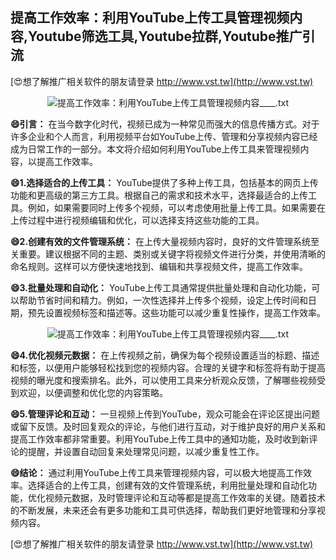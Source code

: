 ## **提高工作效率：利用YouTube上传工具管理视频内容,Youtube筛选工具,Youtube拉群,Youtube推广引流**

[😍想了解推广相关软件的朋友请登录 http://www.vst.tw](http://www.vst.tw)

 <center><img src="https://vst.tw/MP4/tuiguang/png/2.png" alt="提高工作效率：利用YouTube上传工具管理视频内容____.txt"></center>

**😄引言：**
在当今数字化时代，视频已成为一种常见而强大的信息传播方式。对于许多企业和个人而言，利用视频平台如YouTube上传、管理和分享视频内容已经成为日常工作的一部分。本文将介绍如何利用YouTube上传工具来管理视频内容，以提高工作效率。

**😄1.选择适合的上传工具：**
YouTube提供了多种上传工具，包括基本的网页上传功能和更高级的第三方工具。根据自己的需求和技术水平，选择最适合的上传工具。例如，如果需要同时上传多个视频，可以考虑使用批量上传工具。如果需要在上传过程中进行视频编辑和优化，可以选择支持这些功能的工具。

**😄2.创建有效的文件管理系统：**
在上传大量视频内容时，良好的文件管理系统至关重要。建议根据不同的主题、类别或关键字将视频文件进行分类，并使用清晰的命名规则。这样可以方便快速地找到、编辑和共享视频文件，提高工作效率。

**😄3.批量处理和自动化：**
YouTube上传工具通常提供批量处理和自动化功能，可以帮助节省时间和精力。例如，一次性选择并上传多个视频，设定上传时间和日期，预先设置视频标签和描述等。这些功能可以减少重复性操作，提高工作效率。

 <center><img src="https://vst.tw/MP4/tuiguang/png/5.png" alt="提高工作效率：利用YouTube上传工具管理视频内容____.txt"></center>

**😄4.优化视频元数据：**
在上传视频之前，确保为每个视频设置适当的标题、描述和标签，以便用户能够轻松找到您的视频内容。合理的关键字和标签将有助于提高视频的曝光度和搜索排名。此外，可以使用工具来分析观众反馈，了解哪些视频受到欢迎，以便调整和优化您的内容策略。

**😄5.管理评论和互动：**
一旦视频上传到YouTube，观众可能会在评论区提出问题或留下反馈。及时回复观众的评论，与他们进行互动，对于维护良好的用户关系和提高工作效率都非常重要。利用YouTube上传工具中的通知功能，及时收到新评论的提醒，并设置自动回复来处理常见问题，以减少重复性工作。

**😄结论：**
通过利用YouTube上传工具来管理视频内容，可以极大地提高工作效率。选择适合的上传工具，创建有效的文件管理系统，利用批量处理和自动化功能，优化视频元数据，及时管理评论和互动等都是提高工作效率的关键。随着技术的不断发展，未来还会有更多功能和工具可供选择，帮助我们更好地管理和分享视频内容。

[😍想了解推广相关软件的朋友请登录 http://www.vst.tw](http://www.vst.tw)



